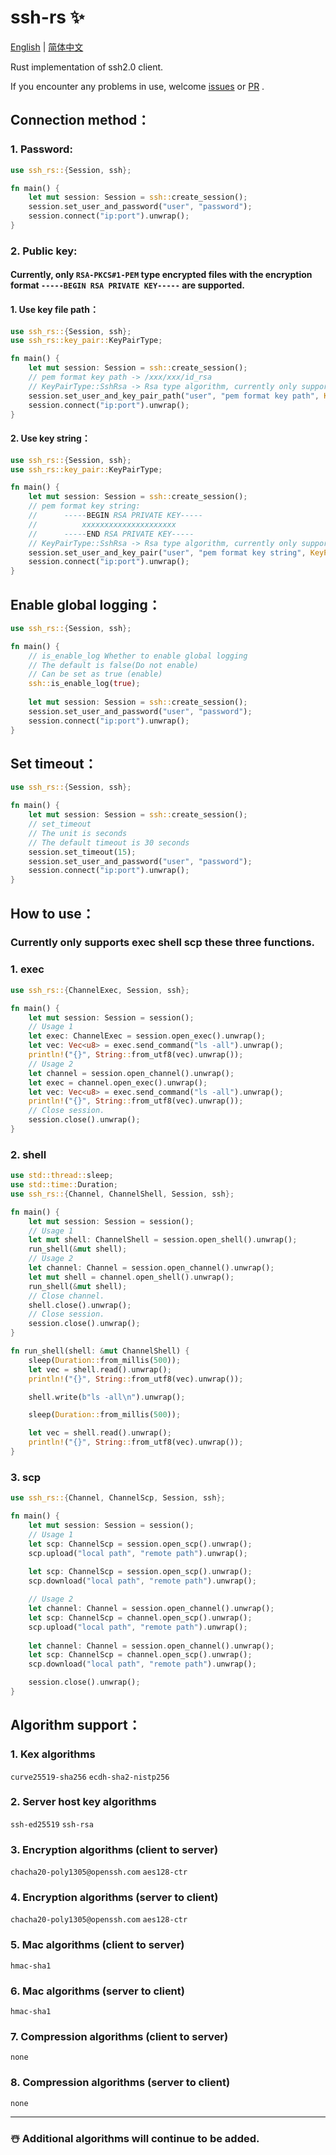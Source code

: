 # ssh-rs ✨

[English](https://github.com/1148118271/ssh-rs/blob/main/README.md)  |  [简体中文](https://github.com/1148118271/ssh-rs/blob/main/README_ZH.md)

Rust implementation of ssh2.0 client.

If you encounter any problems in use, welcome [issues](https://github.com/1148118271/ssh-rs/issues)
or [PR](https://github.com/1148118271/ssh-rs/pulls) .

## Connection method：

### 1. Password:
```rust
use ssh_rs::{Session, ssh};

fn main() {
    let mut session: Session = ssh::create_session();
    session.set_user_and_password("user", "password");
    session.connect("ip:port").unwrap();
}
```

### 2. Public key:
#### Currently, only `RSA-PKCS#1-PEM` type encrypted files with the encryption format `-----BEGIN RSA PRIVATE KEY-----` are supported.

#### 1. Use key file path：
```rust
use ssh_rs::{Session, ssh};
use ssh_rs::key_pair::KeyPairType;

fn main() {
    let mut session: Session = ssh::create_session();
    // pem format key path -> /xxx/xxx/id_rsa
    // KeyPairType::SshRsa -> Rsa type algorithm, currently only supports rsa.
    session.set_user_and_key_pair_path("user", "pem format key path", KeyPairType::SshRsa).unwrap();
    session.connect("ip:port").unwrap();
}    
```

#### 2. Use key string：
```rust
use ssh_rs::{Session, ssh};
use ssh_rs::key_pair::KeyPairType;

fn main() {
    let mut session: Session = ssh::create_session();
    // pem format key string:
    //      -----BEGIN RSA PRIVATE KEY-----
    //          xxxxxxxxxxxxxxxxxxxxx
    //      -----END RSA PRIVATE KEY-----
    // KeyPairType::SshRsa -> Rsa type algorithm, currently only supports rsa.
    session.set_user_and_key_pair("user", "pem format key string", KeyPairType::SshRsa).unwrap();
    session.connect("ip:port").unwrap();
}
```

## Enable global logging：

```rust
use ssh_rs::{Session, ssh};

fn main() {
    // is_enable_log Whether to enable global logging
    // The default is false(Do not enable)
    // Can be set as true (enable)
    ssh::is_enable_log(true);
    
    let mut session: Session = ssh::create_session();
    session.set_user_and_password("user", "password");
    session.connect("ip:port").unwrap();
}
```


## Set timeout：

```rust
use ssh_rs::{Session, ssh};

fn main() {
    let mut session: Session = ssh::create_session();
    // set_timeout
    // The unit is seconds
    // The default timeout is 30 seconds
    session.set_timeout(15);
    session.set_user_and_password("user", "password");
    session.connect("ip:port").unwrap();
}
```


## How to use：

### Currently only supports exec shell scp these three functions.

### 1. exec

```rust
use ssh_rs::{ChannelExec, Session, ssh};

fn main() {
    let mut session: Session = session();
    // Usage 1
    let exec: ChannelExec = session.open_exec().unwrap();
    let vec: Vec<u8> = exec.send_command("ls -all").unwrap();
    println!("{}", String::from_utf8(vec).unwrap());
    // Usage 2
    let channel = session.open_channel().unwrap();
    let exec = channel.open_exec().unwrap();
    let vec: Vec<u8> = exec.send_command("ls -all").unwrap();
    println!("{}", String::from_utf8(vec).unwrap());
    // Close session.
    session.close().unwrap();
}
```

### 2. shell

```rust
use std::thread::sleep;
use std::time::Duration;
use ssh_rs::{Channel, ChannelShell, Session, ssh};

fn main() {
    let mut session: Session = session();
    // Usage 1
    let mut shell: ChannelShell = session.open_shell().unwrap();
    run_shell(&mut shell);
    // Usage 2
    let channel: Channel = session.open_channel().unwrap();
    let mut shell = channel.open_shell().unwrap();
    run_shell(&mut shell);
    // Close channel.
    shell.close().unwrap();
    // Close session.
    session.close().unwrap();
}

fn run_shell(shell: &mut ChannelShell) {
    sleep(Duration::from_millis(500));
    let vec = shell.read().unwrap();
    println!("{}", String::from_utf8(vec).unwrap());

    shell.write(b"ls -all\n").unwrap();

    sleep(Duration::from_millis(500));

    let vec = shell.read().unwrap();
    println!("{}", String::from_utf8(vec).unwrap());
}
```

### 3. scp

```rust
use ssh_rs::{Channel, ChannelScp, Session, ssh};

fn main() {
    let mut session: Session = session();
    // Usage 1
    let scp: ChannelScp = session.open_scp().unwrap();
    scp.upload("local path", "remote path").unwrap();
   
    let scp: ChannelScp = session.open_scp().unwrap();
    scp.download("local path", "remote path").unwrap();

    // Usage 2
    let channel: Channel = session.open_channel().unwrap();
    let scp: ChannelScp = channel.open_scp().unwrap();
    scp.upload("local path", "remote path").unwrap();
  
    let channel: Channel = session.open_channel().unwrap();
    let scp: ChannelScp = channel.open_scp().unwrap();
    scp.download("local path", "remote path").unwrap();

    session.close().unwrap();
}

```


## Algorithm support：


### 1. Kex algorithms
`curve25519-sha256`
`ecdh-sha2-nistp256`

### 2. Server host key algorithms
`ssh-ed25519`
`ssh-rsa`

### 3. Encryption algorithms (client to server)
`chacha20-poly1305@openssh.com`
`aes128-ctr`

### 4. Encryption algorithms (server to client)
`chacha20-poly1305@openssh.com`
`aes128-ctr`

### 5. Mac algorithms (client to server)
`hmac-sha1`

### 6. Mac algorithms (server to client)
`hmac-sha1`

### 7. Compression algorithms (client to server)
`none`

### 8. Compression algorithms (server to client)
`none`

---

### ☃️ Additional algorithms will continue to be added.